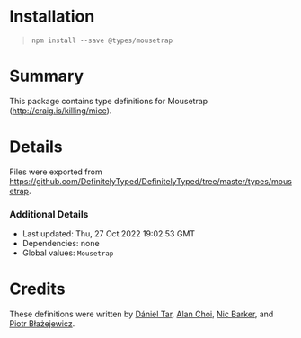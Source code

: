 # Installation
> `npm install --save @types/mousetrap`

# Summary
This package contains type definitions for Mousetrap (http://craig.is/killing/mice).

# Details
Files were exported from https://github.com/DefinitelyTyped/DefinitelyTyped/tree/master/types/mousetrap.

### Additional Details
 * Last updated: Thu, 27 Oct 2022 19:02:53 GMT
 * Dependencies: none
 * Global values: `Mousetrap`

# Credits
These definitions were written by [Dániel Tar](https://github.com/qcz), [Alan Choi](https://github.com/alanhchoi), [Nic Barker](https://github.com/nicbarker), and [Piotr Błażejewicz](https://github.com/peterblazejewicz).
